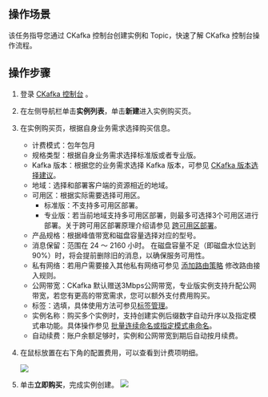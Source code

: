## 操作场景

该任务指导您通过 CKafka 控制台创建实例和 Topic，快速了解 CKafka 控制台操作流程。

## 操作步骤

1. 登录 [CKafka 控制台](https://console.cloud.tencent.com/ckafka) 。

2. 在左侧导航栏单击**实例列表**，单击**新建**进入实例购买页。

3. 在实例购买页，根据自身业务需求选择购买信息。

   - 计费模式：包年包月
   - 规格类型：根据自身业务需求选择标准版或者专业版。
   - Kafka 版本：根据您的业务需求选择 Kafka 版本，可参见 [CKafka 版本选择建议](https://cloud.tencent.com/document/product/597/57243)。
   - 地域：选择和部署客户端的资源相近的地域。
   - 可用区：根据实际需要选择可用区。
     - 标准版：不支持多可用区部署。
     - 专业版：若当前地域支持多可用区部署，则最多可选择3个可用区进行部署。关于跨可用区部署原理介绍请参见 [跨可用区部署](https://cloud.tencent.com/document/product/597/52786)。
   - 产品规格：根据峰值带宽和磁盘容量选择对应的型号。
   - 消息保留：范围在 24 ～ 2160 小时。
     在磁盘容量不足（即磁盘水位达到90%）时，将会提前删除旧的消息，以确保服务可用性。
   - 私有网络：若用户需要接入其他私有网络可参见 [添加路由策略](https://cloud.tencent.com/document/product/597/36348) 修改路由接入规则。
   - 公网带宽：CKafka 默认赠送3Mbps公网带宽，专业版实例支持升配公网带宽，若您有更高的带宽需求，您可以额外支付费用购买。
   - 标签：选填，具体使用方法可参见[标签管理](https://cloud.tencent.com/document/product/597/33355)。
   - 实例名称：购买多个实例时，支持创建实例后缀数字自动升序以及指定模式串功能。具体操作参见 [批量连续命名或指定模式串命名](https://cloud.tencent.com/document/product/597/59246)。
   - 自动续费：账户余额足够时，实例和公网带宽到期后自动按月续费。

4. 在鼠标放置在右下角的配置费用，可以查看到计费项明细。

   ![](https://qcloudimg.tencent-cloud.cn/raw/9eff915b41c3ece73cbea3e2c8947b67.png)

5. 单击**立即购买**，完成实例创建。
   ![](https://main.qcloudimg.com/raw/326afc4cb9999f0193695fce03a6a98a.png)
